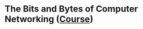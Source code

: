 # The Bits and Bytes of Computer Networking ([Course](https://www.coursera.org/learn/computer-networking/))   

